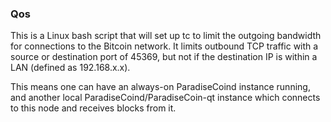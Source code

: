 ### Qos ###

This is a Linux bash script that will set up tc to limit the outgoing bandwidth for connections to the Bitcoin network. It limits outbound TCP traffic with a source or destination port of 45369, but not if the destination IP is within a LAN (defined as 192.168.x.x).

This means one can have an always-on ParadiseCoind instance running, and another local ParadiseCoind/ParadiseCoin-qt instance which connects to this node and receives blocks from it.
